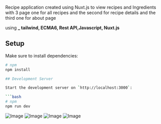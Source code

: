 Recipe application created using Nuxt.js to view recipes and Ingredients with 3 page 
one for all recipes and the second for recipe details and the third one for about page

 using **_ tailwind, ECMA6, Rest API,Javascript, Nuxt.js**
 
## Setup

Make sure to install dependencies:

```bash
# npm
npm install

## Development Server

Start the development server on `http://localhost:3000`:

```bash
# npm
npm run dev
```

![Image](https://github.com/user-attachments/assets/36b155a6-7959-457b-b57b-660f51e8162c)
![Image](https://github.com/user-attachments/assets/e0238e8f-9b35-4338-965d-47840be957d5)
![Image](https://github.com/user-attachments/assets/caada2e8-6076-44a0-a0fa-e07102784daa)
![Image](https://github.com/user-attachments/assets/c9242d3d-e232-45f1-87e8-8647ecfb87d0)
